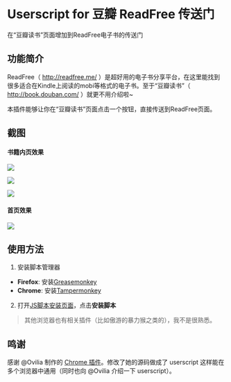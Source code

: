 # Userscript for 豆瓣 ReadFree 传送门

在“豆瓣读书”页面增加到ReadFree电子书的传送门

## 功能简介

ReadFree（ http://readfree.me/ ）是超好用的电子书分享平台，在这里能找到很多适合在Kindle上阅读的mobi等格式的电子书。至于“豆瓣读书”（ http://book.douban.com/ ）就更不用介绍啦~

本插件能够让你在“豆瓣读书”页面点击一个按钮，直接传送到ReadFree页面。

## 截图

#### 书籍内页效果
![](https://raw.githubusercontent.com/carycoti/douban2readfree/master/res/ep1.png)  

![](https://raw.githubusercontent.com/carycoti/douban2readfree/master/res/ep2.png)

![](https://raw.githubusercontent.com/carycoti/douban2readfree/master/res/ep3.png)

#### 首页效果
![](https://raw.githubusercontent.com/carycoti/douban2readfree/master/res/ep4.png)

## 使用方法
1. 安装脚本管理器
* **Firefox**: 安装[Greasemonkey](https://addons.mozilla.org/en-UgS/firefox/addon/greasemonkey/)
* **Chrome**: 安装[Tampermonkey](https://tampermonkey.net/)
2. 打开[JS脚本安装页面](https://greasyfork.org/zh-CN/scripts/4905-豆瓣-readfree-传送门)，点击**安装脚本**

> 其他浏览器也有相关插件（比如傲游的暴力猴之类的），我不是很熟悉。

## 鸣谢

感谢 @Ovilia 制作的 [Chrome 插件](https://github.com/Ovilia/readfree-chrome-extension)。修改了她的源码做成了 userscript 这样能在多个浏览器中通用（同时也向 @Ovilia 介绍一下 userscript）。
